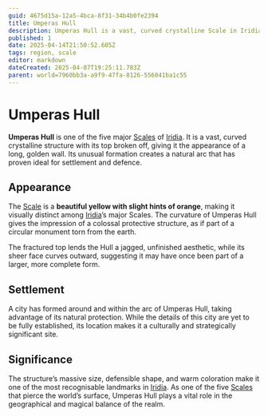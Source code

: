 ```yaml
---
guid: 4675d15a-12a5-4bca-8f31-34b4b0fe2394
title: Umperas Hull
description: Umperas Hull is a vast, curved crystalline Scale in Iridia, notable for its golden color, defensible shape, and role as a major landmark and strategically significant settlement site.
published: 1
date: 2025-04-14T21:50:52.605Z
tags: region, scale
editor: markdown
dateCreated: 2025-04-07T19:25:11.783Z
parent: world=7960bb3a-a9f9-47fa-8126-556041ba1c55
---
```


# Umperas Hull

**Umperas Hull** is one of the five major [Scales](/geography/landmark/scale.md) of [Iridia](/geography/world/iridia.md). It is a vast, curved crystalline structure with its top broken off, giving it the appearance of a long, golden wall. Its unusual formation creates a natural arc that has proven ideal for settlement and defence.

## Appearance

The [Scale](/geography/landmark/scale.md) is a **beautiful yellow with slight hints of orange**, making it visually distinct among [Iridia](/geography/world/iridia.md)’s major Scales. The curvature of Umperas Hull gives the impression of a colossal protective structure, as if part of a circular monument torn from the earth.

The fractured top lends the Hull a jagged, unfinished aesthetic, while its sheer face curves outward, suggesting it may have once been part of a larger, more complete form.

## Settlement

A city has formed around and within the arc of Umperas Hull, taking advantage of its natural protection. While the details of this city are yet to be fully established, its location makes it a culturally and strategically significant site.

## Significance

The structure’s massive size, defensible shape, and warm coloration make it one of the most recognisable landmarks in [Iridia](/geography/world/iridia.md). As one of the five [Scales](/geography/landmark/scale.md) that pierce the world’s surface, Umperas Hull plays a vital role in the geographical and magical balance of the realm.
